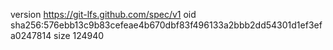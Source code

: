 version https://git-lfs.github.com/spec/v1
oid sha256:576ebb13c9b83cefeae4b670dbf83f496133a2bbb2dd54301d1ef3efa0247814
size 124940
